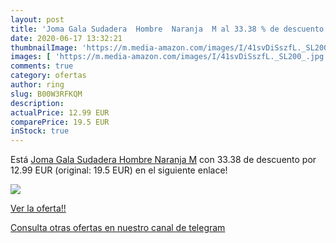 ```yaml
---
layout: post
title: 'Joma Gala Sudadera  Hombre  Naranja  M al 33.38 % de descuento'
date: 2020-06-17 13:32:21
thumbnailImage: 'https://m.media-amazon.com/images/I/41svDiSszfL._SL200_.jpg'
images: [ 'https://m.media-amazon.com/images/I/41svDiSszfL._SL200_.jpg' ]
comments: true
category: ofertas
author: ring
slug: B00W3RFKQM
description:
actualPrice: 12.99 EUR
comparePrice: 19.5 EUR
inStock: true
---
```


Está [Joma Gala Sudadera  Hombre  Naranja  M](https://www.amazon.com/dp/B00W3RFKQM/?tag=redken08-20) con 33.38 de descuento por 12.99 EUR (original: 19.5 EUR) en el siguiente enlace!

[![](https://m.media-amazon.com/images/I/41svDiSszfL._SL200_.jpg)](https://www.amazon.com/dp/B00W3RFKQM/?tag=redken08-20)

[Ver la oferta!!](https://www.amazon.com/dp/B00W3RFKQM/?tag=redken08-20)

[Consulta otras ofertas en nuestro canal de telegram](https://t.me/s/ofertas25)
